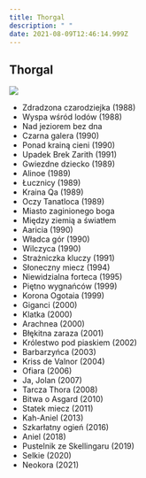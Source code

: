 ```yaml
---
title: Thorgal
description: " "
date: 2021-08-09T12:46:14.999Z
---
```

## Thorgal

![](/assets/images/posts/th.jpg)



* Zdradzona czarodziejka (1988)
* Wyspa wśród lodów (1988)
* Nad jeziorem bez dna
* Czarna galera (1990)
* Ponad krainą cieni (1990)
* Upadek Brek Zarith (1991)
* Gwiezdne dziecko (1989)
* Alinoe (1989)
* Łucznicy (1989)
* Kraina Qa (1989)
* Oczy Tanatloca (1989)
* Miasto zaginionego boga
* Między ziemią a światłem
* Aaricia (1990)
* Władca gór (1990)
* Wilczyca (1990)
* Strażniczka kluczy (1991)
* Słoneczny miecz (1994)
* Niewidzialna forteca (1995)
* Piętno wygnańców (1999)
* Korona Ogotaia (1999)
* Giganci (2000)
* Klatka (2000)
* Arachnea (2000)
* Błękitna zaraza (2001)
* Królestwo pod piaskiem (2002)
* Barbarzyńca (2003)
* Kriss de Valnor (2004)
* Ofiara (2006)
* Ja, Jolan (2007)
* Tarcza Thora (2008)
* Bitwa o Asgard (2010)
* Statek miecz (2011)
* Kah-Aniel (2013)
* Szkarłatny ogień (2016)
* Aniel (2018)
* Pustelnik ze Skellingaru (2019)
* Selkie (2020)
* Neokora (2021)